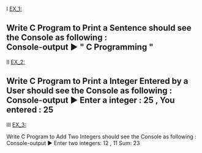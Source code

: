 Ⅰ [EX_1:](https://github.com/Moataz-Elhawary/Mastering-Embedded-System/blob/master/Unit_2_C_Programming/1_C_Basics/Assignments/EX_1.c)

Write C Program to Print a Sentence
should see the Console as following :  
Console-output ▶ " C Programming "
--------------------------------
Ⅱ [EX_2:](https://github.com/Moataz-Elhawary/Mastering-Embedded-System/blob/master/Unit_2_C_Programming/1_C_Basics/Assignments/EX_2.c)

Write C Program to Print a Integer Entered by a User
should see the Console as following : 
Console-output ▶  Enter a integer : 25  , You entered : 25
--------------------------------
Ⅲ [EX_3:]()

Write C Program to Add Two Integers
should see the Console as following :  
Console-output ▶ Enter two integers: 12 , 11    Sum: 23
